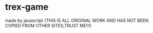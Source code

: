 # trex-game
made by javascript (THIS IS ALL ORIGINAL WORK AND HAS NOT BEEN COPIED FROM OTHER SITES,TRUST ME!!!)
